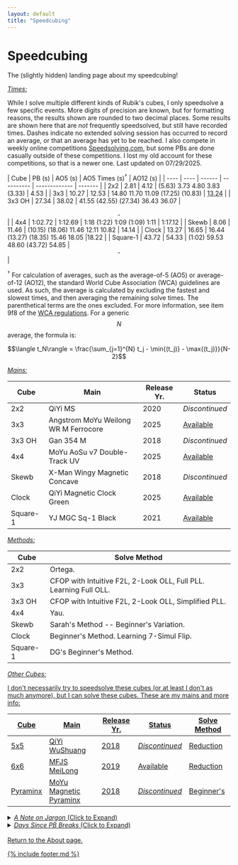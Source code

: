```yaml
---
layout: default
title: "Speedcubing"
---
```


<script src="https://unpkg.com/vanilla-back-to-top@7.2.1/dist/vanilla-back-to-top.min.js"></script>
<script>addBackToTop({
  diameter: 56,
  backgroundColor: 'rgb(106, 159, 181)',
  textColor: '#fff'
})</script>

<script
  src="https://cdn.mathjax.org/mathjax/latest/MathJax.js?config=TeX-AMS-MML_HTMLorMML"
  type="text/javascript">
</script>

<script>
window.addEventListener("DOMContentLoaded", () => {
  // Date Different (In Days) Function
  function daysDiff(startDate) {
    let start = new Date(startDate);
    let end = new Date();
    let timeDiff = end - start;
    return Math.floor(timeDiff / (1000*3600*24));
  }

  // Addendum Date Function
  function addendumText(date) {
    let days = daysDiff(date);
    if (days < 7) {
      return "Recent break!";
    } else if (days >= 7 && days < 30) {
      return "A little stale.";
    } else if (days >= 30 && days < 100) {
      return "Yikes.";
    } else {
      return "Oh boy...";
    }
  }

  let datesInOrder = [
    '2025-06-29', // 2x2
    '2025-06-28', // 3x3
    '2025-07-29', // 3x3 OH
    '2025-07-25', // 4x4
    '2025-06-24', // Skewb
    '2025-07-17', // Clock
    '2025-07-29' // Square-1
  ];

  // Update Days Since Break
  document.getElementById("2").textContent = "" + daysDiff(datesInOrder[0]) + " Days";
  document.getElementById("3").textContent = "" + daysDiff(datesInOrder[1]) + " Days";
  document.getElementById("oh").textContent = "" + daysDiff(datesInOrder[2]) + "  Days";
  document.getElementById("4").textContent = "" + daysDiff(datesInOrder[3]) + " Days";
  document.getElementById("skewb").textContent = "" + daysDiff(datesInOrder[4]) + " Days";
  document.getElementById("clock").textContent = "" + daysDiff(datesInOrder[5]) + " Days";
  document.getElementById("sq1").textContent = "" + daysDiff(datesInOrder[6]) + " Days";

  // Update Addendums
  document.getElementById("2a").textContent = addendumText(datesInOrder[0]);
  document.getElementById("3a").textContent = addendumText(datesInOrder[1]);
  document.getElementById("oha").textContent = addendumText(datesInOrder[2]);
  document.getElementById("4a").textContent = addendumText(datesInOrder[3]);
  document.getElementById("skewba").textContent = addendumText(datesInOrder[4]);
  document.getElementById("clocka").textContent = addendumText(datesInOrder[5]);
  document.getElementById("sq1a").textContent = addendumText(datesInOrder[6]);

  // Updated Date Of Break
  document.getElementById("2d").textContent = datesInOrder[0];
  document.getElementById("3d").textContent = datesInOrder[1];
  document.getElementById("ohd").textContent = datesInOrder[2];
  document.getElementById("4d").textContent = datesInOrder[3];
  document.getElementById("skewbd").textContent = datesInOrder[4];
  document.getElementById("clockd").textContent = datesInOrder[5];
  document.getElementById("sq1d").textContent = datesInOrder[6];
});
</script>


<h1 class="page-title">Speedcubing</h1>

The (slightly hidden) landing page about my speedcubing! 

<u><i>Times:</i></u>

While I solve multiple different kinds of Rubik's cubes, I only speedsolve a few specific events. More digits of precision are known, but for formatting reasons, the results shown are rounded to two decimal places. Some results are shown here that are *not* frequently speedsolved, but still have recorded times. Dashes indicate no extended solving session has occurred to record an average, or that an average has yet to be reached. I also compete in weekly online competitions [Speedsolving.com](https://www.speedsolving.com/competition/showPersonalRecords.php?showRecords=11738#resultsHead), but some PBs are done casually outside of these competitions. I lost my old account for these competitions, so that is a newer one. Last updated on 07/29/2025.

| Cube | PB (s) | AO5 (s) | AO5 Times (s)<sup>&dagger;</sup> | AO12 (s) |
| ---- | ---- | ------ | ---------- | ------------- | ------- |
| 2x2 | 2.81 | 4.12 | (5.63) 3.73 4.80 3.83 (3.33) | 4.53 |
| 3x3 | 10.27 | 12.53 | 14.80 11.70 11.09 (17.25) (10.83) | <abbr title="11.43 13.66 15.77 14.80 11.70 11.09 (17.25) (10.83) 15.61 14.36 13.14 10.90">13.24</abbr> |
| 3x3 OH | 27.34 | 38.02 | 41.55 (42.55) (27.34) 36.43 36.07 | <center>-</center> |
| 4x4 | 1:02.72 | 1:12.69 | 1:18 (1:22) 1:09 (1:09) 1:11 | 1:17.12 |
| Skewb |  8.06 | 11.46 | (10.15) (18.06) 11.46 12.11 10.82 | 14.14 |
| Clock | 13.27 | 16.65 | 16.44 (13.27) (18.35) 15.46 18.05 |18.22 | 
| Square-1 | 43.72 | 54.33 | (1:02) 59.53 48.60 (43.72) 54.85 | <center>-</center> |


<sup>&dagger;</sup> For calculation of averages, such as the average-of-5 (AO5) or average-of-12 (AO12), the standard World Cube Association (WCA) guidelines are used. As such, the average is calculated by excluding the fastest and slowest times, and then averaging the remaining solve times. The parenthetical terms are the ones excluded. For more information, see item 9f8 of the [WCA regulations](https://www.worldcubeassociation.org/regulations/). For a generic $$N$$ average, the formula is:

$$\langle t_N\rangle = \frac{\sum_{j=1}^{N} t_j - \min{(t_j)} - \max{(t_j)}}{N-2}$$

<u><i>Mains:</i></u> <br />

| Cube | Main | Release Yr. | Status |
| ---- | ---- | ----------- | ------ |
| 2x2 | QiYi MS | 2020 | *Discontinued* |
| 3x3 | Angstrom MoYu Weilong WR M Ferrocore | 2025 | [Available](https://www.thecubicle.com/products/angstrom-weilong-ferrocore-3x3-special-edition-wrm-v10?_pos=1&_psq=angstrom+ferroco&_ss=e&_v=1.0) |
| 3x3 OH | Gan 354 M | 2018 | *Discontinued* |
| 4x4 | MoYu AoSu v7 Double-Track UV | 2025 | [Available](https://www.thecubicle.com/products/moyu-aosu-v7-4x4-double-track-uv-special-edition?f=versions) |
| Skewb | X-Man Wingy Magnetic Concave | 2018 | *Discontinued* |
| Clock | QiYi Magnetic Clock Green | 2025 | [Available](https://www.thecubicle.com/products/qiyi-magnetic-clock-green-limited-edition?_pos=5&_psq=cloc&_ss=e&_v=1.0) |
| Square-1 | YJ MGC Sq-1 Black | 2021 | [Available](https://www.thecubicle.com/products/yj-mgc-sq-1-fully-magnetic?_pos=1&_psq=yj+mgc+sq&_ss=e&_v=1.0) |

<u><i>Methods:</i></u>

| Cube | Solve Method |
| ---- | -------------- |
| 2x2 | Ortega. |
| 3x3 | CFOP with Intuitive F2L, 2-Look OLL, Full PLL. Learning Full OLL. |
| 3x3 OH | CFOP with Intuitive F2L, 2-Look OLL, Simplified PLL. |
| 4x4 | Yau. |
| Skewb | Sarah's Method -- Beginner's Variation. |
| Clock | Beginner's Method. Learning 7-Simul Flip. |
| Square-1 | DG's Beginner's Method. |

<u><i>Other Cubes:</i><u>

I don't necessarily try to speedsolve these cubes (or at least I don't as much anymore), but I can solve these cubes. These are my mains and more info:

| Cube | Main | Release Yr. | Status | Solve Method |
| ---- | ---- | ----------- | ------ | ----------- |
| 5x5 | QiYi WuShuang | 2018 | *Discontinued* | Reduction |
| 6x6 | MFJS MeiLong | 2019 | [Available](https://www.thecubicle.com/collections/6x6-speed-cubes/products/mfjs-meilong-6x6) | Reduction |
| Pyraminx | MoYu Magnetic Pyraminx | 2018 | *Discontinued* | Beginner's |

<details closed>
  <summary><u><i>A Note on Jargon</i></u> (Click to Expand)</summary>
  <br />
  Much like other hobbies or technical skills, speedcubing has a lot of jargon. Below is a list of jargon terms and their explanations used on this page, for those interested: <br /> <br />
  <ul>
    <li>AOX: "Average-of-X", i.e. AO5 is "average-of-5". The average over how many solves.</li>
    <li>OH: "One-handed", i.e. 3x3 OH is "3x3 one-handed".</li>
    <li>Mains: The main speedcubes, or the go-to speedcubes, one uses for speedsolving.</li>
    <li>Angstrom: A specific lubing and setup of a cube provided by <a href="https://thecubicle.com" target="_blank">thecubicle.com</a>, aimed at control and stability.</li>
    <li>M: "Magnetic", i.e. the Gan 354 M is the magnetic version of a Gan 354 (nowadays the M-version is the only version of a cube). Magnets in a magnetic cube are used for cube alignment, typically being drilled into the pieces themselves. </li>
    <li>Ferrocore: Refers to a special core of a cube being made out of metal (typically iron or an iron alloy), adding weight and stability.</li>
    <li>Mag-Lev: "Magnetic levitation". Unlike the magnets in a M-version cube, which are used for alignment and are on pieces, mag-lev systems replace the traditional springs in the <i>core</i> with repelling magnets, reducing friction and increasing smoothness. Thus, mag-lev systems and magnetic versions are not mutually exclusive; A cube can be magnetic only, mag-lev only (rare), or both.</li>
    <li>Ortega, Reduction, Yau, Sarah's Method, Beginner's Method, 7-Simul Flip, etc.: These are all methods for solving different puzzles. These are typically named after their creator (Ortega, Yau, or Sarah's Method), or they indicate how a cube is solved (Reduction, Beginner's Method, or 7-Simul Flip).</li>
    <li>CFOP, F2L, OLL, PLL: These are also methods for solving, specifically for n-by-n cubes, although most commonly used for 3x3 solving. CFOP stands for "Cross-F2L-OLL-PLL", with F2L standing for the first 2 layers, OLL for orientation of the last layer, and PLL for permutation of the last layer. Intuitive F2L indicates little or no algorithms are used when solving the first 2 layers, and thus done intuitively.</li> 
    <li>QiYi, MoYu, Gan, X-Man, LingAo, MFJS, YJ, etc.: All cube companies outside of the well-known "Rubik's".</li>
    <li>UV: UV coating, a glossy, clear layer cured using UV light applied to the surface of a cube typically to improve grip and scratch resistance.</li>
    <li>Single-, Double-, Triple-Track: Refers to the internal magnet system for larger cubes (4x4 and up), where the internal alignment magnets have multiple "tracks". Basically the number of tracks represents the number of magnets aligning each layer (single is one set of magnets, double is two, etc.).</li>
  </ul>
</details>
<details closed>
  <summary><u><i>Days Since PB Breaks</i></u> (Click to Expand)</summary>
  <br />
  Below is a table laying out events and the amount of days since the PB was last broken. See the "Times" section to see the current records. I actually do not track time since breaking averages, as averages are actually broken more often (practice and consistency yields more stable, faster times than a singular fast solve). <br /> <br />

   <table>
  <tr>
    <th>Cube</th>
    <th>Time Since Break</th>
    <th>Broken On</th>
    <th>Addendum<sup>&dagger;</sup></th>
  </tr>
  <tr>
    <td>2x2</td>
    <td id="2">2</td>
    <td id="2d">2d</td>
    <td id="2a">2a</td>
  </tr>
  <tr>
    <td>3x3</td>
    <td id="3">3</td>
    <td id="3d">3d</td>
    <td id="3a">3a</td>
  </tr>
  <tr>
    <td>3x3 OH</td>
    <td id="oh">oh</td>
    <td id="ohd">ohd</td>
    <td id="oha">oha</td>
  </tr>
  <tr>
    <td>4x4</td>
    <td id="4">4</td>
    <td id="4d">4d</td>
    <td id="4a">4a</td>
  </tr>
  <tr>
    <td>Skewb</td>
    <td id="skewb">skewb</td>
    <td id="skewbd">skewbd</td>
    <td id="skewba">skewba</td>
  </tr>
  <tr>
    <td>Clock</td>
    <td id="clock">clock</td>
    <td id="clockd">clockd</td>
    <td id="clocka">clocka</td>
  </tr>
  <tr>
    <td>Square-1</td>
    <td id="sq1">sq1</td>
    <td id="sq1d">sq1d</td>
    <td id="sq1a">sq1a</td>
  </tr>
</table> 

<sup>&dagger;</sup> This addendum is auto-generated using JavaScript (in fact, the entire table is populated using JavaScript). The addendum is just a short statement about the status of the time since breaking, usually displaying if a break is recent, a little stale, or if it's really been a long time since a break.

</details>
<br />
Return to the <a href="/about/index.html">About page</a>.

{% include footer.md %}